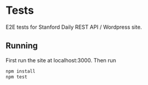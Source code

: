 # Tests
E2E tests for Stanford Daily REST API / Wordpress site.

## Running
First run the site at localhost:3000. Then run

```bash
npm install
npm test
```